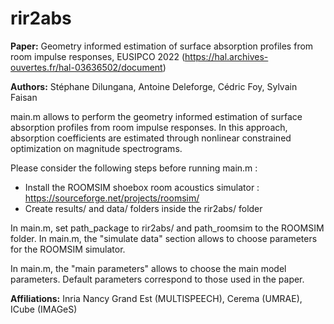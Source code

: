 # rir2abs

**Paper:** Geometry informed estimation of surface absorption profiles from room impulse responses, EUSIPCO 2022 (https://hal.archives-ouvertes.fr/hal-03636502/document)

**Authors:** Stéphane Dilungana, Antoine Deleforge, Cédric Foy, Sylvain Faisan 

main.m allows to perform the geometry informed estimation of surface absorption profiles from room impulse responses.
In this approach, absorption coefficients are estimated through nonlinear constrained optimization on magnitude spectrograms.

Please consider the following steps before running main.m :

- Install the ROOMSIM shoebox room acoustics simulator : https://sourceforge.net/projects/roomsim/
- Create results/ and data/ folders inside the rir2abs/ folder

In main.m, set path_package to rir2abs/ and path_roomsim to the ROOMSIM folder.
In main.m, the "simulate data" section allows to choose parameters for the ROOMSIM simulator.

In main.m, the "main parameters" allows to choose the main model parameters. Default parameters correspond to those used in the paper. 

**Affiliations:** Inria Nancy Grand Est (MULTISPEECH), Cerema (UMRAE), ICube (IMAGeS)




